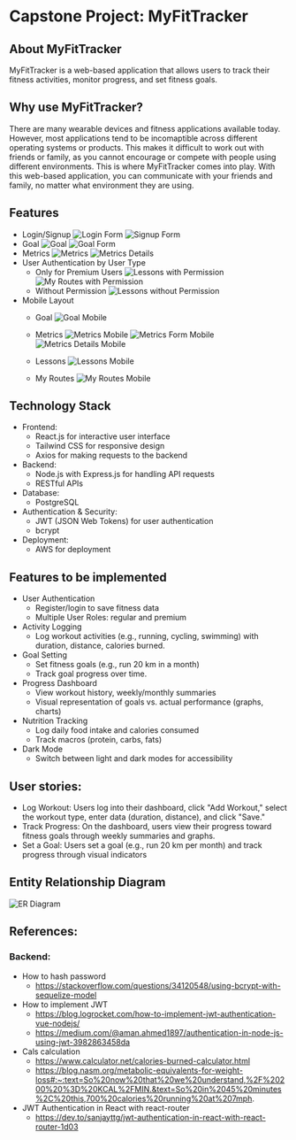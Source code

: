 # Capstone Project: MyFitTracker

## About MyFitTracker
MyFitTracker is a web-based application that allows users to track their fitness activities, monitor progress, and set fitness goals.
## Why use MyFitTracker?
There are many wearable devices and fitness applications available today. However, most applications tend to be incomaptible across different operating systems or products. This makes it difficult to work out with friends or family, as you cannot encourage or compete with people using different environments. This is where MyFitTracker comes into play. With this web-based application, you can communicate with your friends and family, no matter what environment they are using.

## Features
- Login/Signup
    ![Login Form](./images/myfittracker_login.png)
    ![Signup Form](./images/myfittracker_signup.png)
- Goal
    ![Goal](./images/myfittracker_goal.png)
    ![Goal Form](./images/myfittracker_goal_form.png)
- Metrics
    ![Metrics](./images/myfittracker_metrics.png)
    ![Metrics Details](./images/myfittracker_metrics_details.png)
- User Authentication by User Type
    - Only for Premium Users
    ![Lessons with Permission](./images/myfittracker_lessons_1.png)
    ![My Routes with Permission](./images/myfittracker_route.png)
    - Without Permission
    ![Lessons without Permission](./images/myfittracker_lessons_without_permission.png)
- Mobile Layout
    - Goal
        ![Goal Mobile](./images/myfittracker_goal_mobile.png)
    - Metrics
        ![Metrics Mobile](./images/myfittracker_metrics_mobile.png)
        ![Metrics Form Mobile](./images/myfittracker_metrics_form_mobile.png)
        ![Metrics Details Mobile](./images/myfittracker_metrics_details_mobile.png)
    
    - Lessons
        ![Lessons Mobile](./images/myfittracker_lessons_mobile.png)
    - My Routes
        ![My Routes Mobile](./images/myfittracker_route_mobile.png)


## Technology Stack
- Frontend: 
    - React.js for interactive user interface
    - Tailwind CSS for responsive design
    - Axios for making requests to the backend 
- Backend:
    - Node.js with Express.js for handling API requests
    - RESTful APIs
- Database:
    - PostgreSQL
- Authentication & Security:
    - JWT (JSON Web Tokens) for user authentication
    - bcrypt
- Deployment:
    - AWS for deployment

## Features to be implemented
- User Authentication
    - Register/login to save fitness data
    - Multiple User Roles: regular and premium
- Activity Logging
    - Log workout activities (e.g., running, cycling, swimming) with duration, distance, calories burned.
- Goal Setting
    - Set fitness goals (e.g., run 20 km in a month)
    - Track goal progress over time.
- Progress Dashboard
    - View workout history, weekly/monthly summaries
    - Visual representation of goals vs. actual performance (graphs, charts)
- Nutrition Tracking
    - Log daily food intake and calories consumed
    - Track macros (protein, carbs, fats)
- Dark Mode
    - Switch between light and dark modes for accessibility

## User stories:
- Log Workout: Users log into their dashboard, click "Add Workout," select the workout type, enter data (duration, distance), and click "Save."
- Track Progress: On the dashboard, users view their progress toward fitness goals through weekly summaries and graphs.
- Set a Goal: Users set a goal (e.g., run 20 km per month) and track progress through visual indicators

## Entity Relationship Diagram
![ER Diagram](./images/ERDDiagram.svg)

## References:
### Backend:
- How to hash password
    - https://stackoverflow.com/questions/34120548/using-bcrypt-with-sequelize-model
- How to implement JWT
    - https://blog.logrocket.com/how-to-implement-jwt-authentication-vue-nodejs/
    - https://medium.com/@aman.ahmed1897/authentication-in-node-js-using-jwt-3982863458da
- Cals calculation
    - https://www.calculator.net/calories-burned-calculator.html
    - https://blog.nasm.org/metabolic-equivalents-for-weight-loss#:~:text=So%20now%20that%20we%20understand,%2F%20200%20%3D%20KCAL%2FMIN.&text=So%20in%2045%20minutes%2C%20this,700%20calories%20running%20at%207mph.
- JWT Authentication in React with react-router
    - https://dev.to/sanjayttg/jwt-authentication-in-react-with-react-router-1d03
